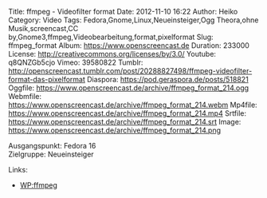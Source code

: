 Title: ffmpeg - Videofilter format
Date: 2012-11-10 16:22
Author: Heiko
Category: Video
Tags: Fedora,Gnome,Linux,Neueinsteiger,Ogg Theora,ohne Musik,screencast,CC by,Gnome3,ffmpeg,Videobearbeitung,format,pixelformat
Slug: ffmpeg_format
Album: https://www.openscreencast.de
Duration: 233000
License: http://creativecommons.org/licenses/by/3.0/
Youtube: q8QNZGb5cjo
Vimeo: 39580822
Tumblr: http://openscreencast.tumblr.com/post/20288827498/ffmpeg-videofilter-format-das-pixelformat
Diaspora: https://pod.geraspora.de/posts/518821
Oggfile: https://www.openscreencast.de/archive/ffmpeg_format_214.ogg
Webmfile: https://www.openscreencast.de/archive/ffmpeg_format_214.webm
Mp4file: https://www.openscreencast.de/archive/ffmpeg_format_214.mp4
Srtfile: https://www.openscreencast.de/archive/ffmpeg_format_214.srt
Image: https://www.openscreencast.de/archive/ffmpeg_format_214.png

Ausgangspunkt: Fedora 16  
Zielgruppe: Neueinsteiger  

Links:

  * [WP:ffmpeg](https://de.wikipedia.org/wiki/Ffmpeg "Link zu WP:ffmpeg" )

